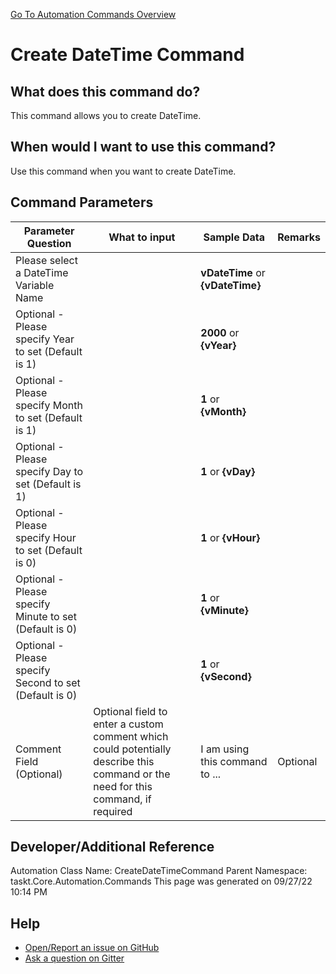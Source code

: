 <!--TITLE: Create DateTime Command -->
<!-- SUBTITLE: a command in the DateTime Commands group. -->
[Go To Automation Commands Overview](/automation-commands.md)


# Create DateTime Command


## What does this command do?
This command allows you to create DateTime.


## When would I want to use this command?
Use this command when you want to create DateTime.


## Command Parameters
| Parameter Question   	| What to input  	|  Sample Data 	| Remarks  	|
| ---                    | ---               | ---           | ---       |
|Please select a DateTime Variable Name||**vDateTime** or **{vDateTime}**||
|Optional - Please specify Year to set (Default is 1)||**2000** or **{vYear}**||
|Optional - Please specify Month to set (Default is 1)||**1** or **{vMonth}**||
|Optional - Please specify Day to set (Default is 1)||**1** or **{vDay}**||
|Optional - Please specify Hour to set (Default is 0)||**1** or **{vHour}**||
|Optional - Please specify Minute to set (Default is 0)||**1** or **{vMinute}**||
|Optional - Please specify Second to set (Default is 0)||**1** or **{vSecond}**||
|Comment Field (Optional)|Optional field to enter a custom comment which could potentially describe this command or the need for this command, if required|I am using this command to ...|Optional|


















## Developer/Additional Reference
Automation Class Name: CreateDateTimeCommand
Parent Namespace: taskt.Core.Automation.Commands
This page was generated on 09/27/22 10:14 PM


## Help
- [Open/Report an issue on GitHub](https://github.com/rcktrncn/taskt/issues/new)
- [Ask a question on Gitter](https://gitter.im/taskt-rpa/Lobby)

